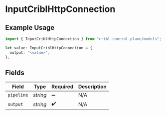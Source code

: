 # InputCriblHttpConnection

## Example Usage

```typescript
import { InputCriblHttpConnection } from "cribl-control-plane/models";

let value: InputCriblHttpConnection = {
  output: "<value>",
};
```

## Fields

| Field              | Type               | Required           | Description        |
| ------------------ | ------------------ | ------------------ | ------------------ |
| `pipeline`         | *string*           | :heavy_minus_sign: | N/A                |
| `output`           | *string*           | :heavy_check_mark: | N/A                |